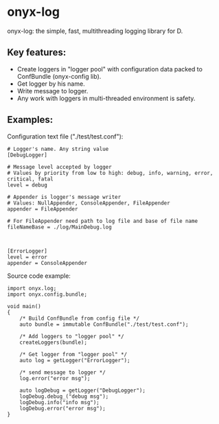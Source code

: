 # onyx-log

onyx-log: the simple, fast, multithreading logging library for D.


## Key features:
 - Create loggers in "logger pool" with configuration data packed to ConfBundle (onyx-config lib).
 - Get logger by his name.
 - Write message to logger.
 - Any work with loggers in multi-threaded environment is safety.

## Examples:

Configuration text file ("./test/test.conf"):

	# Logger's name. Any string value
	[DebugLogger] 				
	
	# Message level accepted by logger
	# Values by priority from low to high: debug, info, warning, error, critical, fatal
	level = debug			

	# Appender is logger's message writer
	# Values: NullAppender, ConsoleAppender, FileAppender
	appender = FileAppender

	# For FileAppender need path to log file and base of file name
	fileNameBase = ./log/MainDebug.log



	[ErrorLogger]
	level = error
	appender = ConsoleAppender


Source code example:

	import onyx.log;
	import onyx.config.bundle;

	void main()
	{
		/* Build ConfBundle from config file */
		auto bundle = immutable ConfBundle("./test/test.conf");

		/* Add loggers to "logger pool" */
		createLoggers(bundle);

		/* Get logger from "logger pool" */
		auto log = getLogger("ErrorLogger");

		/* send message to logger */
		log.error("error msg");

		auto logDebug = getLogger("DebugLogger");
		logDebug.debug_("debug msg");
		logDebug.info("info msg");
		logDebug.error("error msg");
	}
